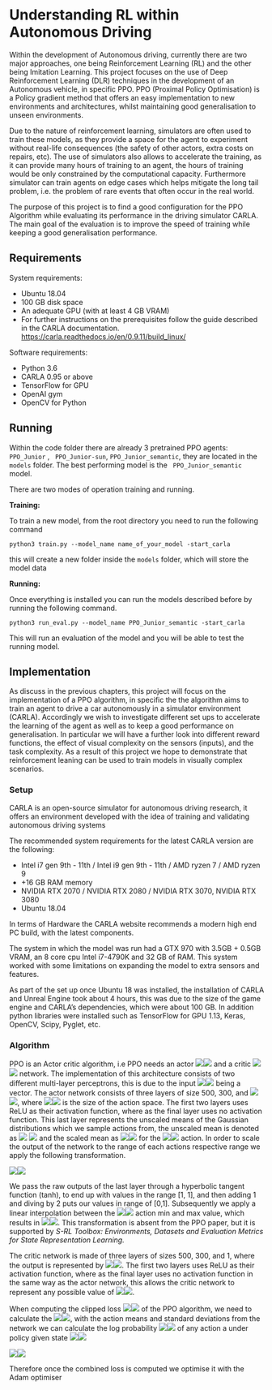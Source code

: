 # Understanding RL within Autonomous Driving

Within the development of Autonomous driving, currently there are two major approaches, one being Reinforcement Learning (RL) and the other being Imitation Learning. This project focuses on the use of Deep Reinforcement Learning (DLR) techniques in the development of an Autonomous vehicle, in specific PPO. PPO (Proximal Policy Optimisation) is a Policy gradient method that offers an easy implementation to new environments and architectures, whilst maintaining good generalisation to unseen environments.

Due to the nature of reinforcement learning, simulators are often used to train these models, as they provide a space for the agent to experiment without real-life consequences (the safety of other actors, extra costs on repairs, etc). The use of simulators also allows to accelerate the training, as it can provide many hours of training to an agent, the hours of training would be only constrained by the computational capacity. Furthermore simulator can train agents on edge cases which helps mitigate the long tail problem, i.e. the problem of rare events that often occur in the real world.

The purpose of this project is to find a good configuration for the PPO Algorithm while evaluating its performance in the driving simulator CARLA. The main goal of the evaluation is to improve the speed of training while keeping a good generalisation performance.

## Requirements

System requirements:

- Ubuntu 18.04
- 100 GB disk space
- An adequate GPU (with at least 4 GB VRAM)
- For further instructions on the prerequisites follow the guide described in the CARLA documentation. https://carla.readthedocs.io/en/0.9.11/build_linux/

Software requirements:

- Python 3.6
- CARLA 0.95 or above
- TensorFlow for GPU
- OpenAI gym
- OpenCV for Python

## Running

Within the code folder there are already 3 pretrained PPO agents: `PPO_Junior` , ` PPO_Junior-sun`, `PPO_Junior_semantic`, they are located in the `models` folder. The best performing model is the ` PPO_Junior_semantic` model.

There are two modes of operation training and running.

**Training:**

To train a new model, from the root directory you need to run the following command

```shell
python3 train.py --model_name name_of_your_model -start_carla
```

this will create a new folder inside the `models` folder, which will store the model data

**Running:**

Once everything is installed you can run the models described before by running the following command.

```shell
python3 run_eval.py --model_name PPO_Junior_semantic -start_carla
```

This will run an evaluation of the model and you will be able to test the running model.

## Implementation

As discuss in the previous chapters, this project will focus on the implementation of a PPO algorithm, in specific the the algorithm aims to train an agent to drive a car autonomously in a simulator environment (CARLA). Accordingly we wish to investigate different set ups to accelerate the learning of the agent as well as to keep a good performance on generalisation. In particular we will have a further look into different reward functions, the effect of visual complexity on the sensors (inputs), and the task complexity. As a result of this project we hope to demonstrate that reinforcement leaning can be used to train models in visually complex scenarios.

### Setup

CARLA is an open-source simulator for autonomous driving research, it offers an environment developed with the idea of training and validating autonomous driving systems

The recommended system requirements for the latest CARLA version are the following:

- Intel i7 gen 9th - 11th / Intel i9 gen 9th - 11th / AMD ryzen 7 / AMD ryzen 9
- +16 GB RAM memory
- NVIDIA RTX 2070 / NVIDIA RTX 2080 / NVIDIA RTX 3070, NVIDIA RTX 3080
- Ubuntu 18.04

In terms of Hardware the CARLA website recommends a modern high end PC build, with the latest components.

The system in which the model was run had a GTX 970 with 3.5GB + 0.5GB VRAM, an 8 core cpu Intel i7-4790K and 32 GB of RAM. This system worked with some limitations on expanding the model to extra sensors and features.

As part of the set up once Ubuntu 18 was installed, the installation of CARLA and Unreal Engine took about 4 hours, this was due to the size of the game engine and CARLA’s dependencies, which were about 100 GB. In addition python libraries were installed such as TensorFlow for GPU 1.13, Keras, OpenCV, Scipy, Pyglet, etc.

### Algorithm

PPO is an Actor critic algorithm, i.e PPO needs an actor <img src="https://render.githubusercontent.com/render/math?math=\pi\(a_{t}\mid%20s_{t}:\theta)#gh-light-mode-only"><img src="https://render.githubusercontent.com/render/math?math=\color{White}\pi\(a_{t}\mid%20s_{t}:\theta)#gh-dark-mode-only"> and a critic <img src="https://render.githubusercontent.com/render/math?math=V\(s_{t}:\theta_{v})#gh-light-mode-only"><img src="https://render.githubusercontent.com/render/math?math=\color{White}V\(s_{t}:\theta_{v})#gh-dark-mode-only"> network. The implementation of this architecture consists of two different multi-layer perceptrons, this is due to the input <img src="https://render.githubusercontent.com/render/math?math=s_{t}#gh-light-mode-only"><img src="https://render.githubusercontent.com/render/math?math=\color{White}s_{t}#gh-dark-mode-only"> being a vector. The actor network consists
of three layers of size 500, 300, and <img src="https://render.githubusercontent.com/render/math?math=a_{dim}#gh-light-mode-only"><img src="https://render.githubusercontent.com/render/math?math=\color{White}a_{dim}#gh-dark-mode-only">, where <img src="https://render.githubusercontent.com/render/math?math=a_{dim}#gh-light-mode-only"><img src="https://render.githubusercontent.com/render/math?math=\color{White}a_{dim}#gh-dark-mode-only"> is the size of the action space. The first two layers uses ReLU as their activation function, where as the final layer uses no activation function. This last layer represents the unscaled means of the Gaussian distributions which we sample actions from, the unscaled mean is denoted as <img src="https://render.githubusercontent.com/render/math?math=O_{i}#gh-light-mode-only"> <img src="https://render.githubusercontent.com/render/math?math=\color{White}O_{i}#gh-dark-mode-only"> and the scaled mean as <img src="https://render.githubusercontent.com/render/math?math=\mu_{i}#gh-light-mode-only"><img src="https://render.githubusercontent.com/render/math?math=\color{White}\mu_{i}#gh-dark-mode-only"> for the <img src="https://render.githubusercontent.com/render/math?math=i^{th}#gh-light-mode-only"><img src="https://render.githubusercontent.com/render/math?math=\color{White}i^{th}#gh-dark-mode-only"> action. In order to scale the output of the network to the range of each actions respective range we apply the following transformation.

<img src="https://render.githubusercontent.com/render/math?math=\mu_{i}=a_{i}^{\min%20}+\frac{\tanh%20\left(o_{i}\right)+1}{2}%20*\left(a_{i}^{\max%20}-a_{i}^{\min%20}\right)#gh-light-mode-only"><img src="https://render.githubusercontent.com/render/math?math=\color{White}\mu_{i}=a_{i}^{\min%20}+\frac{\tanh%20\left(o_{i}\right)+1}{2}%20*\left(a_{i}^{\max%20}-a_{i}^{\min%20}\right)#gh-dark-mode-only">

We pass the raw outputs of the last layer through a hyperbolic tangent function (tanh), to end up with values in the range [1, 1], and then adding 1 and diving by 2 puts our values in range of [0,1]. Subsequently we apply a linear interpolation between the <img src="https://render.githubusercontent.com/render/math?math=i^{th}#gh-light-mode-only"><img src="https://render.githubusercontent.com/render/math?math=\color{White}i^{th}#gh-dark-mode-only"> action min and max value,
which results in <img src="https://render.githubusercontent.com/render/math?math=a_{i}^{\min%20}%20\leq%20\mu_{i}%20\leq%20a_{i}^{\max%20}#gh-light-mode-only"><img src="https://render.githubusercontent.com/render/math?math=\color{White}a_{i}^{\min%20}%20\leq%20\mu_{i}%20\leq%20a_{i}^{\max%20}#gh-dark-mode-only">. This transformation is absent from the PPO paper, but it is supported by *S-RL Toolbox: Environments, Datasets and Evaluation Metrics for State Representation Learning.*

The critic network is made of three layers of sizes 500, 300, and 1, where the output is represented by <img src="https://render.githubusercontent.com/render/math?math=V\(s_{t}:\theta_{v})\approx\R\(s_{t})#gh-light-mode-only"><img src="https://render.githubusercontent.com/render/math?math=\color{White}V\(s_{t}:\theta_{v})\approx\R\(s_{t})#gh-dark-mode-only">. The first two layers uses ReLU as their activation
function, where as the final layer uses no activation function in the same way as the actor network, this allows the critic network to represent any possible value of <img src="https://render.githubusercontent.com/render/math?math=\R\(s_{t})#gh-light-mode-only"><img src="https://render.githubusercontent.com/render/math?math=\color{White}\R\(s_{t})#gh-dark-mode-only">.

When computing the clipped loss <img src="https://render.githubusercontent.com/render/math?math=L^{C%20L%20I%20P}#gh-light-mode-only"><img src="https://render.githubusercontent.com/render/math?math=\color{White}L^{C%20L%20I%20P}#gh-dark-mode-only"> of the PPO algorithm, we need to calculate the <img src="https://render.githubusercontent.com/render/math?math=r_{t}(\theta)#gh-light-mode-only"><img src="https://render.githubusercontent.com/render/math?math=\color{White}r_{t}(\theta)#gh-dark-mode-only">, with the action means and standard deviations from the network we can calculate the log probability <img src="https://render.githubusercontent.com/render/math?math=\log%20\pi_{\theta}(a%20\mid%20s)#gh-light-mode-only"><img src="https://render.githubusercontent.com/render/math?math=\color{White}\log%20\pi_{\theta}(a%20\mid%20s)#gh-dark-mode-only"> of any action a under policy given state <img src="https://render.githubusercontent.com/render/math?math=s#gh-light-mode-only"><img src="https://render.githubusercontent.com/render/math?math=\color{White}s#gh-dark-mode-only"> 

<img src="https://render.githubusercontent.com/render/math?math=\log%20\pi_{\theta}\left(a_{t}%20\mid%20s_{t}\right)-\log%20\pi_{\theta_{\text%20{old%20}}}\left(a_{t}%20\mid%20s_{t}\right)=\frac{\pi_{\theta}\left(a_{t}%20\mid%20s_{t}\right)}{\pi_{\theta_{\text%20{old%20}}}\left(a_{t}%20\mid%20s_{t}\right)}=r_{t}(\theta)#gh-light-mode-only"><img src="https://render.githubusercontent.com/render/math?math=\color{White}\log%20\pi_{\theta}\left(a_{t}%20\mid%20s_{t}\right)-\log%20\pi_{\theta_{\text%20{old%20}}}\left(a_{t}%20\mid%20s_{t}\right)=\frac{\pi_{\theta}\left(a_{t}%20\mid%20s_{t}\right)}{\pi_{\theta_{\text%20{old%20}}}\left(a_{t}%20\mid%20s_{t}\right)}=r_{t}(\theta)#gh-dark-mode-only">

Therefore once the combined loss is computed we optimise it with the Adam optimiser
